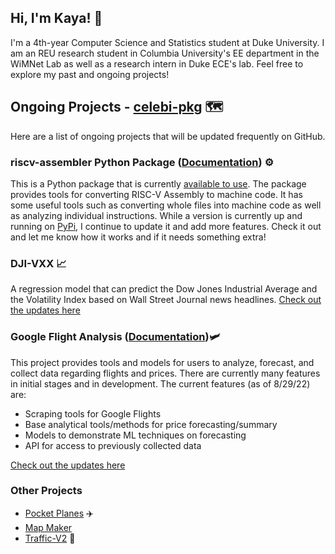 <!--<a href="https://github.com/kcelebi">
<img align="center" alt="kcelebi's Github Stats" src="https://github-readme-stats.codestackr.vercel.app/api?username=kcelebi&show_icons=true&hide_border=true&count_private=true&include_all_commits=true&theme=vue" /></a>-->

<!--<a href="https://github.com/kcelebi">
  <img align="center" src="https://github-readme-stats.anuraghazra1.vercel.app/api/top-langs/?username=kcelebi&layout=compact&theme=vue&hide_border=true" />
</a> -->

<!--[![Hits](https://hits.seeyoufarm.com/api/count/incr/badge.svg?url=https%3A%2F%2Fwww.github.com%2Fkcelebi&count_bg=%2379C83D&title_bg=%23555555&icon=&icon_color=%23E7E7E7&title=hits&edge_flat=false)](https://hits.seeyoufarm.com) -->

## Hi, I'm Kaya! 👋

I'm a 4th-year Computer Science and Statistics student at Duke University. I am an REU research student in Columbia University's EE department in the WiMNet Lab as well as a research intern in Duke ECE's lab. Feel free to explore my past and ongoing projects! 

## Ongoing Projects - [celebi-pkg](https://www.github.com/celebi-pkg) 🗺

Here are a list of ongoing projects that will be updated frequently on GitHub.

### riscv-assembler Python Package ([Documentation](https://www.riscvassembler.org)) ⚙️

This is a Python package that is currently [available to use](https://github.com/celebi-pkg/riscv-assembler). The package provides tools for converting RISC-V Assembly to machine code. It has some useful tools such as converting whole files into machine code as well as analyzing individual instructions. While a version is currently up and running on [PyPi](https://pypi.org/project/riscv-assembler/), I continue to update it and add more features. Check it out and let me know how it works and if it needs something extra!

### DJI-VXX 📈

A regression model that can predict the Dow Jones Industrial Average and the Volatility Index based on Wall Street Journal news headlines. [Check out the updates here](https://github.com/kcelebi/DJI-VXX)

### Google Flight Analysis ([Documentation](https://pypi.org/project/google-flight-analysis/))🛩

This project provides tools and models for users to analyze, forecast, and collect data regarding flights and prices. There are currently many features in initial stages and in development. The current features (as of 8/29/22) are:

- Scraping tools for Google Flights
- Base analytical tools/methods for price forecasting/summary
- Models to demonstrate ML techniques on forecasting
- API for access to previously collected data

[Check out the updates here](https://github.com/celebi-pkg/flight_analysis)

### Other Projects
- [Pocket Planes](https://github.com/kcelebi/pocket-planes) ✈️
- [Map Maker](https://github.com/kcelebi/map-maker)
- [Traffic-V2](https://github.com/kcelebi/Traffic-V1) 🚗




